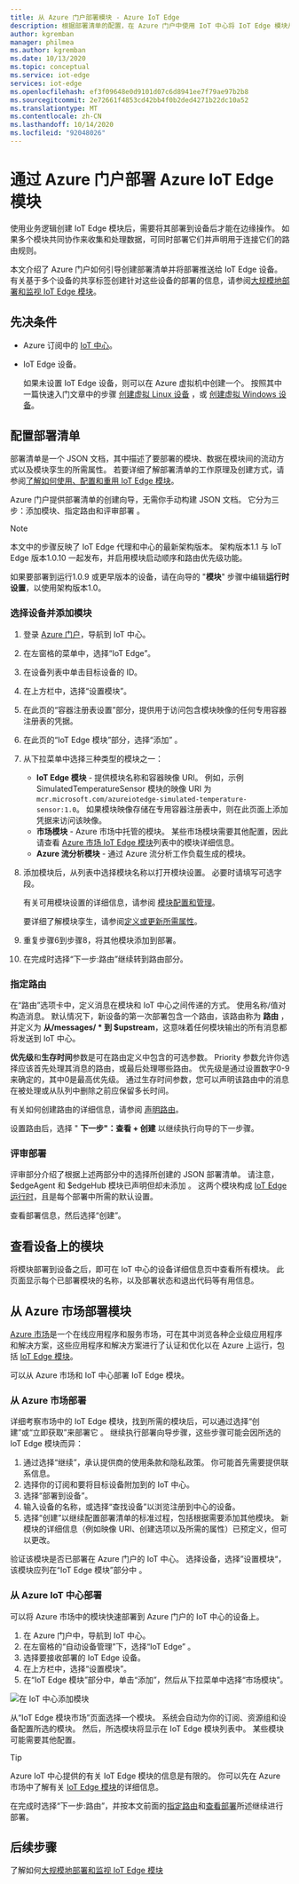 ```yaml
---
title: 从 Azure 门户部署模块 - Azure IoT Edge
description: 根据部署清单的配置，在 Azure 门户中使用 IoT 中心将 IoT Edge 模块从 IoT 中心推送到 IoT Edge 设备。
author: kgremban
manager: philmea
ms.author: kgremban
ms.date: 10/13/2020
ms.topic: conceptual
ms.service: iot-edge
services: iot-edge
ms.openlocfilehash: ef3f09648e0d9101d07c6d8941ee7f79ae97b2b8
ms.sourcegitcommit: 2e72661f4853cd42bb4f0b2ded4271b22dc10a52
ms.translationtype: MT
ms.contentlocale: zh-CN
ms.lasthandoff: 10/14/2020
ms.locfileid: "92048026"
---
```

# <a name="deploy-azure-iot-edge-modules-from-the-azure-portal"></a>通过 Azure 门户部署 Azure IoT Edge 模块

使用业务逻辑创建 IoT Edge 模块后，需要将其部署到设备后才能在边缘操作。 如果多个模块共同协作来收集和处理数据，可同时部署它们并声明用于连接它们的路由规则。

本文介绍了 Azure 门户如何引导创建部署清单并将部署推送给 IoT Edge 设备。 有关基于多个设备的共享标签创建针对这些设备的部署的信息，请参阅[大规模地部署和监视 IoT Edge 模块](how-to-deploy-at-scale.md)。

## <a name="prerequisites"></a>先决条件

* Azure 订阅中的 [IoT 中心](../iot-hub/iot-hub-create-through-portal.md)。
* IoT Edge 设备。

  如果未设置 IoT Edge 设备，则可以在 Azure 虚拟机中创建一个。 按照其中一篇快速入门文章中的步骤 [创建虚拟 Linux 设备](quickstart-linux.md) ，或 [创建虚拟 Windows 设备](quickstart.md)。

## <a name="configure-a-deployment-manifest"></a>配置部署清单

部署清单是一个 JSON 文档，其中描述了要部署的模块、数据在模块间的流动方式以及模块孪生的所需属性。 若要详细了解部署清单的工作原理及创建方式，请参阅[了解如何使用、配置和重用 IoT Edge 模块](module-composition.md)。

Azure 门户提供部署清单的创建向导，无需你手动构建 JSON 文档。 它分为三步：添加模块、指定路由和评审部署  。

>[!NOTE]
>本文中的步骤反映了 IoT Edge 代理和中心的最新架构版本。 架构版本1.1 与 IoT Edge 版本1.0.10 一起发布，并启用模块启动顺序和路由优先级功能。
>
>如果要部署到运行1.0.9 或更早版本的设备，请在向导的 "**模块**" 步骤中编辑**运行时设置**，以使用架构版本1.0。

### <a name="select-device-and-add-modules"></a>选择设备并添加模块

1. 登录 [Azure 门户](https://portal.azure.com)，导航到 IoT 中心。
1. 在左窗格的菜单中，选择“IoT Edge”。
1. 在设备列表中单击目标设备的 ID。
1. 在上方栏中，选择“设置模块”。
1. 在此页的“容器注册表设置”部分，提供用于访问包含模块映像的任何专用容器注册表的凭据。
1. 在此页的“IoT Edge 模块”部分，选择“添加” 。
1. 从下拉菜单中选择三种类型的模块之一：

   * **IoT Edge 模块** - 提供模块名称和容器映像 URI。 例如，示例 SimulatedTemperatureSensor 模块的映像 URI 为 `mcr.microsoft.com/azureiotedge-simulated-temperature-sensor:1.0`。 如果模块映像存储在专用容器注册表中，则在此页面上添加凭据来访问该映像。
   * **市场模块** - Azure 市场中托管的模块。 某些市场模块需要其他配置，因此请查看 [Azure 市场 IoT Edge 模块](https://azuremarketplace.microsoft.com/marketplace/apps/category/internet-of-things?page=1&subcategories=iot-edge-modules)列表中的模块详细信息。
   * **Azure 流分析模块** - 通过 Azure 流分析工作负载生成的模块。

1. 添加模块后，从列表中选择模块名称以打开模块设置。 必要时请填写可选字段。

   有关可用模块设置的详细信息，请参阅 [模块配置和管理](module-composition.md#module-configuration-and-management)。

   要详细了解模块孪生，请参阅[定义或更新所需属性](module-composition.md#define-or-update-desired-properties)。

1. 重复步骤6到步骤8，将其他模块添加到部署。
1. 在完成时选择“下一步:路由”继续转到路由部分。

### <a name="specify-routes"></a>指定路由

在“路由”选项卡中，定义消息在模块和 IoT 中心之间传递的方式。 使用名称/值对构造消息。 默认情况下，新设备的第一次部署包含一个路由，该路由称为 **路由** ，并定义为 **从/messages/ \* 到 $upstream**，这意味着任何模块输出的所有消息都将发送到 IoT 中心。  

**优先级**和**生存时间**参数是可在路由定义中包含的可选参数。 Priority 参数允许你选择应该首先处理其消息的路由，或最后处理哪些路由。 优先级是通过设置数字0-9 来确定的，其中0是最高优先级。 通过生存时间参数，您可以声明该路由中的消息在被处理或从队列中删除之前应保留多长时间。

有关如何创建路由的详细信息，请参阅 [声明路由](module-composition.md#declare-routes)。

设置路由后，选择 " **下一步"：查看 + 创建** 以继续执行向导的下一步骤。

### <a name="review-deployment"></a>评审部署

评审部分介绍了根据上述两部分中的选择所创建的 JSON 部署清单。 请注意，$edgeAgent 和 $edgeHub 模块已声明但却未添加 。 这两个模块构成 [IoT Edge 运行时](iot-edge-runtime.md)，且是每个部署中所需的默认设置。

查看部署信息，然后选择“创建”。

## <a name="view-modules-on-your-device"></a>查看设备上的模块

将模块部署到设备之后，即可在 IoT 中心的设备详细信息页中查看所有模块。 此页面显示每个已部署模块的名称，以及部署状态和退出代码等有用信息。

## <a name="deploy-modules-from-azure-marketplace"></a>从 Azure 市场部署模块

[Azure 市场](https://azuremarketplace.microsoft.com/marketplace/apps/category/internet-of-things?page=1&subcategories=iot-edge-modules)是一个在线应用程序和服务市场，可在其中浏览各种企业级应用程序和解决方案，这些应用程序和解决方案进行了认证和优化以在 Azure 上运行，包括 [IoT Edge 模块](https://azuremarketplace.microsoft.com/)。

可以从 Azure 市场和 IoT 中心部署 IoT Edge 模块。

### <a name="deploy-from-azure-marketplace"></a>从 Azure 市场部署

详细考察市场中的 IoT Edge 模块，找到所需的模块后，可以通过选择“创建”或“立即获取”来部署它 。 继续执行部署向导步骤，这些步骤可能会因所选的 IoT Edge 模块而异：

1. 通过选择“继续”，承认提供商的使用条款和隐私政策。 你可能首先需要提供联系信息。
1. 选择你的订阅和要将目标设备附加到的 IoT 中心。
1. 选择“部署到设备”。
1. 输入设备的名称，或选择“查找设备”以浏览注册到中心的设备。
1. 选择“创建”以继续配置部署清单的标准过程，包括根据需要添加其他模块。 新模块的详细信息（例如映像 URI、创建选项以及所需的属性）已预定义，但可以更改。

验证该模块是否已部署在 Azure 门户的 IoT 中心。 选择设备，选择”设置模块“，该模块应列在“IoT Edge 模块”部分中 。

### <a name="deploy-from-azure-iot-hub"></a>从 Azure IoT 中心部署

可以将 Azure 市场中的模块快速部署到 Azure 门户的 IoT 中心的设备上。

1. 在 Azure 门户中，导航到 IoT 中心。
1. 在左窗格的“自动设备管理”下，选择“IoT Edge” 。
1. 选择要接收部署的 IoT Edge 设备。
1. 在上方栏中，选择“设置模块”。
1. 在“IoT Edge 模块”部分中，单击“添加”，然后从下拉菜单中选择“市场模块”。

![在 IoT 中心添加模块](./media/how-to-deploy-modules-portal/iothub-add-module.png)

从“IoT Edge 模块市场”页面选择一个模块。 系统会自动为你的订阅、资源组和设备配置所选的模块。 然后，所选模块将显示在 IoT Edge 模块列表中。 某些模块可能需要其他配置。

> [!TIP]
> Azure IoT 中心提供的有关 IoT Edge 模块的信息是有限的。 你可以先在 Azure 市场中了解有关 [IoT Edge 模块](https://azuremarketplace.microsoft.com/marketplace/apps/category/internet-of-things?page=1&subcategories=iot-edge-modules)的详细信息。

在完成时选择“下一步:路由”，并按本文前面的[指定路由](#specify-routes)和[查看部署](#review-deployment)所述继续进行部署。

## <a name="next-steps"></a>后续步骤

了解如何[大规模地部署和监视 IoT Edge 模块](how-to-deploy-at-scale.md)
